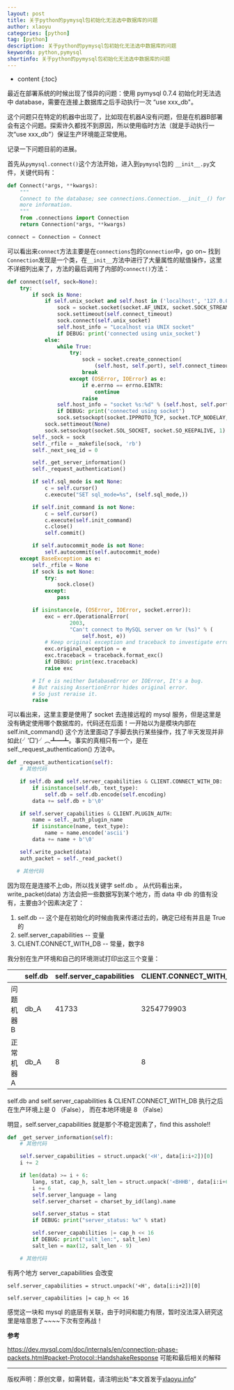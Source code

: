 ```yaml
---
layout: post
title: 关于python的pymysql包初始化无法选中数据库的问题
author: xlaoyu
categories: [python]
tag: [python]
description: 关于python的pymysql包初始化无法选中数据库的问题
keywords: python,pymysql
shortinfo: 关于python的pymysql包初始化无法选中数据库的问题
---
```


* content
{:toc}

最近在部署系统的时候出现了怪异的问题：使用 pymysql 0.7.4 初始化时无法选中 database，需要在连接上数据库之后手动执行一次 “use xxx_db"。

这个问题只在特定的机器中出现了，比如现在机器A没有问题，但是在机器B部署会有这个问题。探索许久都找不到原因，所以使用临时方法（就是手动执行一次“use xxx_db"）保证生产环境能正常使用。



记录一下问题目前的进展。

首先从`pymysql.connect()`这个方法开始，进入到`pymysql`包的 `__init__.py`文件，关键代码有：

``` python
def Connect(*args, **kwargs):
    """
    Connect to the database; see connections.Connection.__init__() for
    more information.
    """
    from .connections import Connection
    return Connection(*args, **kwargs)

connect = Connection = Connect
```

可以看出来`connect`方法主要是在`connections`包的`Connection`中，go on~  找到`Connection`发现是一个类，在`__init__`方法中进行了大量属性的赋值操作，这里不详细列出来了，方法的最后调用了内部的`connect()`方法：

``` python
def connect(self, sock=None):
    try:
        if sock is None:
            if self.unix_socket and self.host in ('localhost', '127.0.0.1'):
                sock = socket.socket(socket.AF_UNIX, socket.SOCK_STREAM)
                sock.settimeout(self.connect_timeout)
                sock.connect(self.unix_socket)
                self.host_info = "Localhost via UNIX socket"
                if DEBUG: print('connected using unix_socket')
            else:
                while True:
                    try:
                        sock = socket.create_connection(
                            (self.host, self.port), self.connect_timeout)
                        break
                    except (OSError, IOError) as e:
                        if e.errno == errno.EINTR:
                            continue
                        raise
                self.host_info = "socket %s:%d" % (self.host, self.port)
                if DEBUG: print('connected using socket')
                sock.setsockopt(socket.IPPROTO_TCP, socket.TCP_NODELAY, 1)
            sock.settimeout(None)
            sock.setsockopt(socket.SOL_SOCKET, socket.SO_KEEPALIVE, 1)
        self._sock = sock
        self._rfile = _makefile(sock, 'rb')
        self._next_seq_id = 0

        self._get_server_information()
        self._request_authentication()

        if self.sql_mode is not None:
            c = self.cursor()
            c.execute("SET sql_mode=%s", (self.sql_mode,))

        if self.init_command is not None:
            c = self.cursor()
            c.execute(self.init_command)
            c.close()
            self.commit()

        if self.autocommit_mode is not None:
            self.autocommit(self.autocommit_mode)
    except BaseException as e:
        self._rfile = None
        if sock is not None:
            try:
                sock.close()
            except:
                pass

        if isinstance(e, (OSError, IOError, socket.error)):
            exc = err.OperationalError(
                    2003,
                    "Can't connect to MySQL server on %r (%s)" % (
                        self.host, e))
            # Keep original exception and traceback to investigate error.
            exc.original_exception = e
            exc.traceback = traceback.format_exc()
            if DEBUG: print(exc.traceback)
            raise exc

        # If e is neither DatabaseError or IOError, It's a bug.
        # But raising AssertionError hides original error.
        # So just reraise it.
        raise
```

可以看出来，这里主要是使用了 socket 去连接远程的 mysql 服务，但是这里是没有确定使用哪个数据库的，代码还在后面！一开始以为是模块内部在
self.init_command() 这个方法里面动了手脚去执行某些操作，找了半天发现并非如此(╯‵□′)╯︵┻━┻。事实的真相只有一个，是在
self._request_authentication() 方法中。

``` python
def _request_authentication(self):
    # 其他代码

    if self.db and self.server_capabilities & CLIENT.CONNECT_WITH_DB:
        if isinstance(self.db, text_type):
            self.db = self.db.encode(self.encoding)
        data += self.db + b'\0'

    if self.server_capabilities & CLIENT.PLUGIN_AUTH:
        name = self._auth_plugin_name
        if isinstance(name, text_type):
            name = name.encode('ascii')
        data += name + b'\0'

    self.write_packet(data)
    auth_packet = self._read_packet()

   # 其他代码
```

因为现在是连接不上db，所以找关键字 self.db 。 从代码看出来，write_packet(data) 方法会把一些数据写到某个地方，而 data 中 db 的值有没有，主要由3个因素决定了：

1. self.db -- 这个是在初始化的时候由我来传递过去的，确定已经有并且是 True 的
2. self.server_capabilities -- 变量
3. CLIENT.CONNECT_WITH_DB -- 常量，数字8

我分别在生产环境和自己的环境测试打印出这三个变量：

|      | self.db | self.server_capabilities  | CLIENT.CONNECT_WITH_DB  |
|------|---|---|---|
| 问题机器B |  db_A |  41733      | 3254779903  |
| 正常机器A |  db_A  |  8 | 8  |

self.db and self.server_capabilities & CLIENT.CONNECT_WITH_DB 执行之后在生产环境上是 0 （False），  而在本地环境是 8 （False）

明显，self.server_capabilities 就是那个不稳定因素了，find this asshole!!

``` python
def _get_server_information(self):
    # 其他代码

    self.server_capabilities = struct.unpack('<H', data[i:i+2])[0]
    i += 2

    if len(data) >= i + 6:
        lang, stat, cap_h, salt_len = struct.unpack('<BHHB', data[i:i+6])
        i += 6
        self.server_language = lang
        self.server_charset = charset_by_id(lang).name

        self.server_status = stat
        if DEBUG: print("server_status: %x" % stat)

        self.server_capabilities |= cap_h << 16
        if DEBUG: print("salt_len:", salt_len)
        salt_len = max(12, salt_len - 9)

    # 其他代码
```

有两个地方 server_capabilities 会改变

`self.server_capabilities = struct.unpack('<H', data[i:i+2])[0]`

`self.server_capabilities |= cap_h << 16`

感觉这一块和 mysql 的底层有关联，由于时间和能力有限，暂时没法深入研究这里是啥意思了~~~~下次有空再战！



**参考**

<a href="https://dev.mysql.com/doc/internals/en/connection-phase-packets.html#packet-Protocol::HandshakeResponse">https://dev.mysql.com/doc/internals/en/connection-phase-packets.html#packet-Protocol::HandshakeResponse</a> 可能和最后相关的解释

-----------

版权声明：原创文章，如需转载，请注明出处“本文首发于[xlaoyu.info](https://www.xlaoyu.info)”